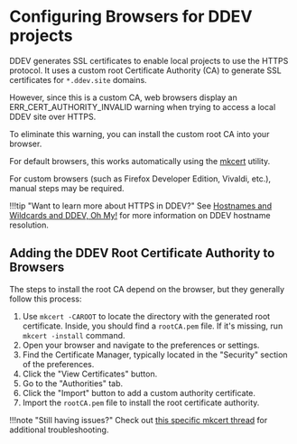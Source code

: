 # Configuring Browsers for DDEV projects

DDEV generates SSL certificates to enable local projects to use the HTTPS protocol. It uses a custom root Certificate Authority (CA) to generate SSL certificates for `*.ddev.site` domains.

However, since this is a custom CA, web browsers display an ERR_CERT_AUTHORITY_INVALID warning when trying to access a local DDEV site over HTTPS.

To eliminate this warning, you can install the custom root CA into your browser.

For default browsers, this works automatically using the [mkcert](https://github.com/FiloSottile/mkcert) utility.

For custom browsers (such as Firefox Developer Edition, Vivaldi, etc.), manual steps may be required.

!!!tip "Want to learn more about HTTPS in DDEV?"
    See [Hostnames and Wildcards and DDEV, Oh My!](https://ddev.com/blog/ddev-name-resolution-wildcards/) for more information on DDEV hostname resolution.

## Adding the DDEV Root Certificate Authority to Browsers

The steps to install the root CA depend on the browser, but they generally follow this process:

1. Use `mkcert -CAROOT` to locate the directory with the generated root certificate. Inside, you should find a `rootCA.pem` file. If it's missing, run `mkcert -install` command.
2. Open your browser and navigate to the preferences or settings.
3. Find the Certificate Manager, typically located in the "Security" section of the preferences.
4. Click the "View Certificates" button.
5. Go to the "Authorities" tab.
6. Click the "Import" button to add a custom authority certificate.
7. Import the `rootCA.pem` file to install the root certificate authority.

!!!note "Still having issues?"
    Check out [this specific mkcert thread](https://github.com/FiloSottile/mkcert/issues/370) for additional troubleshooting.
